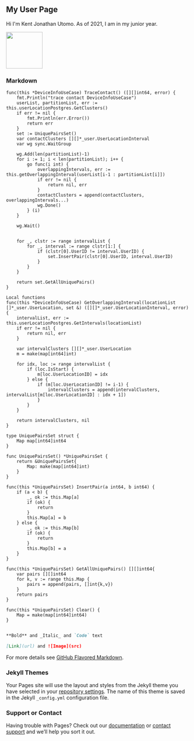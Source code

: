 ## My User Page

Hi I'm Kent Jonathan Utomo. As of 2021, I am in my junior year. 

<img src="https://www.kencanapp.com/_next/image?url=%2Fprofile%2Fkent.jpg&w=1920&q=75" width="100" height="100">

### Markdown

	func(this *DeviceInfoUseCase) TraceContact() ([][]int64, error) {
		fmt.Println("trace contact DeviceInfoUseCase")
		userList, partitionList, err := this.userLocationPostgres.GetClusters()
		if err != nil {
			fmt.Println(err.Error())
			return err
		}
		set := UniquePairsSet()
		var contactClusters [][]*_user.UserLocationInterval
		var wg sync.WaitGroup

		wg.Add(len(partitionList)-1)
		for i := 1; i < len(partitionList); i++ {
			go func(i int) {
				overlappingIntervals, err := this.getOverlappingInterval(userList[i-1 : partitionList[i]])
				if err != nil {
					return nil, err
				}
				contactClusters = append(contactClusters, overlappingIntervals...)
				wg.Done()
			} (i)
		}

		wg.Wait()


		for _, clstr := range intervalList {
			for _, interval := range clstr[1:] {
				if (clstr[0].UserID != interval.UserID) {
					set.InsertPair(clstr[0].UserID, interval.UserID)
				}
			}
		}

		return set.GetAllUniquePairs()
	}

	Local functions
	func(this *DeviceInfoUseCase) GetOverlappingInterval(locationList []*_user.UserLocation, set &) ([][]*_user.UserLocationInterval, error) {
		intervalList, err := this.userLocationPostgres.GetIntervals(locationList)
		if err != nil {
			return nil, err
		}

		var intervalClusters [][]*_user.UserLocation
		m = make(map[int64]int)

		for idx, loc := range intervalList {
			if (loc.IsStart) {
				m[loc.UserLocationID] = idx
			} else {
				if (m[loc.UserLocationID] != i-1) {
					intervalClusters = append(intervalClusters, intervalList[m[loc.UserLocationID] : idx + 1])
				}
			}
		}

		return intervalClusters, nil
	}

	type UniquePairsSet struct {
		Map map[int64]int64
	}

	func UniquePairsSet() *UniquePairsSet {
		return &UniquePairsSet{
			Map: make(map[int64]int)
		}
	}

	func(this *UniquePairsSet) InsertPair(a int64, b int64) {
		if (a < b) {
			_, ok := this.Map[a]
			if (ok) {
				return 
			}
			this.Map[a] = b
		} else {
			_, ok := this.Map[b]
			if (ok) {
				return
			} 
			this.Map[b] = a
		}
	}

	func(this *UniquePairsSet) GetAllUniquePairs() [][]int64{
		var pairs [][]int64
		for k, v := range this.Map {
			pairs = append(pairs, []int{k,v})
		}
		return pairs
	}

	func(this *UniquePairsSet) Clear() {
		Map = make(map[int64]int64)
	}

```markdown

**Bold** and _Italic_ and `Code` text

[Link](url) and ![Image](src)
```

For more details see [GitHub Flavored Markdown](https://guides.github.com/features/mastering-markdown/).

### Jekyll Themes

Your Pages site will use the layout and styles from the Jekyll theme you have selected in your [repository settings](https://github.com/kentiscool/User-Page/settings). The name of this theme is saved in the Jekyll `_config.yml` configuration file.

### Support or Contact

Having trouble with Pages? Check out our [documentation](https://docs.github.com/categories/github-pages-basics/) or [contact support](https://support.github.com/contact) and we’ll help you sort it out.
